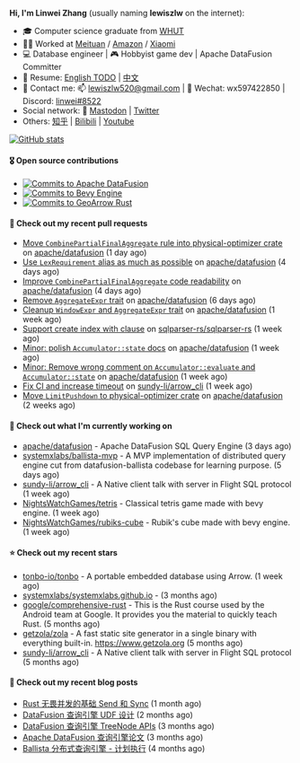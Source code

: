 **Hi, I'm Linwei Zhang** (usually naming **lewiszlw** on the internet):
- 🎓 Computer science graduate from [WHUT](https://en.wikipedia.org/wiki/Wuhan_University_of_Technology)
- 👨‍💻 Worked at [Meituan](https://about.meituan.com/home) / [Amazon](https://www.amazon.com/) / [Xiaomi](https://www.mi.com/)
- 💻 Database engineer | 🎮 Hobbyist game dev | Apache DataFusion Committer
- 📄 Resume: [English TODO](https://github.com/lewiszlw/lewiszlw/blob/main/Resume_EN.md) | [中文](https://github.com/lewiszlw/lewiszlw/blob/main/Resume_CN.md)
- 📱 Contact me: 📫 [lewiszlw520@gmail.com](mailto:lewiszlw520@gmail.com) | 💬 Wechat: wx597422850 | Discord: [linwei#8522](http://discordapp.com/users/891664307035713576)
- Social network: 🦣 [Mastodon](https://mastodon.world/@lewiszlw) | [Twitter](https://twitter.com/lewiszlw)
- Others: [知乎](https://www.zhihu.com/people/tian-qian-zhu-wu-ya) | [Bilibili](https://space.bilibili.com/43876861) | [Youtube](https://www.youtube.com/channel/UCnvri1tqAjxsp9nGQ63zUNw)

[![GitHub stats](https://github-readme-stats.vercel.app/api?username=lewiszlw&count_private=true&show_icons=true&theme=solarized-dark&include_all_commits=true)](https://github.com/anuraghazra/github-readme-stats)

#### 🎖️ Open source contributions
- [![Commits to Apache DataFusion](https://img.shields.io/github/commit-activity/t/apache/datafusion?authorFilter=lewiszlw&style=social&label=Apache%20DataFusion)](https://github.com/apache/datafusion/commits?author=lewiszlw)
- [![Commits to Bevy Engine](https://img.shields.io/github/commit-activity/t/bevyengine/bevy?authorFilter=lewiszlw&style=social&label=Bevy%20Engine)](https://github.com/bevyengine/bevy/commits?author=lewiszlw)
- [![Commits to GeoArrow Rust](https://img.shields.io/github/commit-activity/t/geoarrow/geoarrow-rs?authorFilter=lewiszlw&style=social&label=GeoArrow%20Rust)](https://github.com/geoarrow/geoarrow-rs/commits?author=lewiszlw)

#### 🔨 Check out my recent pull requests

- [Move `CombinePartialFinalAggregate` rule into physical-optimizer crate](https://github.com/apache/datafusion/pull/12167) on [apache/datafusion](https://github.com/apache/datafusion) (1 day ago)
- [Use `LexRequirement` alias as much as possible](https://github.com/apache/datafusion/pull/12130) on [apache/datafusion](https://github.com/apache/datafusion) (4 days ago)
- [Improve `CombinePartialFinalAggregate` code readability](https://github.com/apache/datafusion/pull/12128) on [apache/datafusion](https://github.com/apache/datafusion) (4 days ago)
- [Remove `AggregateExpr` trait](https://github.com/apache/datafusion/pull/12096) on [apache/datafusion](https://github.com/apache/datafusion) (6 days ago)
- [Cleanup `WindowExpr` and `AggregateExpr` trait](https://github.com/apache/datafusion/pull/12069) on [apache/datafusion](https://github.com/apache/datafusion) (1 week ago)
- [Support create index with clause](https://github.com/sqlparser-rs/sqlparser-rs/pull/1389) on [sqlparser-rs/sqlparser-rs](https://github.com/sqlparser-rs/sqlparser-rs) (1 week ago)
- [Minor: polish `Accumulator::state` docs](https://github.com/apache/datafusion/pull/12053) on [apache/datafusion](https://github.com/apache/datafusion) (1 week ago)
- [Minor: Remove wrong comment on `Accumulator::evaluate` and `Accumulator::state`](https://github.com/apache/datafusion/pull/12001) on [apache/datafusion](https://github.com/apache/datafusion) (1 week ago)
- [Fix CI and increase timeout](https://github.com/sundy-li/arrow_cli/pull/22) on [sundy-li/arrow_cli](https://github.com/sundy-li/arrow_cli) (1 week ago)
- [Move `LimitPushdown` to physical-optimizer crate](https://github.com/apache/datafusion/pull/11945) on [apache/datafusion](https://github.com/apache/datafusion) (2 weeks ago)

#### 👷 Check out what I'm currently working on

- [apache/datafusion](https://github.com/apache/datafusion) - Apache DataFusion SQL Query Engine (3 days ago)
- [systemxlabs/ballista-mvp](https://github.com/systemxlabs/ballista-mvp) - A MVP implementation of distributed query engine cut from datafusion-ballista codebase for learning purpose.  (5 days ago)
- [sundy-li/arrow_cli](https://github.com/sundy-li/arrow_cli) - A Native client talk with server in Flight SQL protocol (1 week ago)
- [NightsWatchGames/tetris](https://github.com/NightsWatchGames/tetris) - Classical tetris game made with bevy engine. (1 week ago)
- [NightsWatchGames/rubiks-cube](https://github.com/NightsWatchGames/rubiks-cube) - Rubik&#39;s cube made with bevy engine. (1 week ago)

#### ⭐ Check out my recent stars

- [tonbo-io/tonbo](https://github.com/tonbo-io/tonbo) - A portable embedded database using Arrow. (1 week ago)
- [systemxlabs/systemxlabs.github.io](https://github.com/systemxlabs/systemxlabs.github.io) -  (3 months ago)
- [google/comprehensive-rust](https://github.com/google/comprehensive-rust) - This is the Rust course used by the Android team at Google. It provides you the material to quickly teach Rust. (5 months ago)
- [getzola/zola](https://github.com/getzola/zola) - A fast static site generator in a single binary with everything built-in. https://www.getzola.org (5 months ago)
- [sundy-li/arrow_cli](https://github.com/sundy-li/arrow_cli) - A Native client talk with server in Flight SQL protocol (5 months ago)

#### 📜 Check out my recent blog posts

- [Rust 无畏并发的基础 Send 和 Sync](https://systemxlabs.github.io/blog/rust-send-sync/) (1 month ago)
- [DataFusion 查询引擎 UDF 设计](https://systemxlabs.github.io/blog/datafusion-udf/) (2 months ago)
- [DataFusion 查询引擎 TreeNode APIs](https://systemxlabs.github.io/blog/datafusion-tree-node-apis/) (3 months ago)
- [Apache DataFusion 查询引擎论文](https://systemxlabs.github.io/blog/datafusion-paper/) (3 months ago)
- [Ballista 分布式查询引擎 - 计划执行](https://systemxlabs.github.io/blog/ballista-mvp-part5/) (4 months ago)